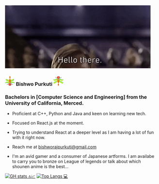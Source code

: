 ![](hello.gif)    

###  ![alt text](https://github.com/bpurkuti/Acrid-Dragonfly/blob/master/gameSprites/down2.png) Bishwo Purkuti  ![alt text](https://github.com/bpurkuti/Acrid-Dragonfly/blob/master/up1.png)

### Bachelors in [Computer Science and Engineering] from the University of California, Merced.
- Proficient at C++, Python and Java and keen on learning new tech. 
- Focused on React.js at the moment.
- Trying to understand React at a deeper level as I am having a lot of fun with it right now.

- Reach me at [bishworajpurkuti@gmail.com](mailto:bishworajpurkuti@gmail.com?subject=[GitHub]%20Hello%20There%20)
- I'm an avid gamer and a consumer of Japanese artforms. I am availabe to carry you to bronze on League of legends or talk about which shounen anime is the best...

[![GH stats 🔝📈](https://github-readme-stats.vercel.app/api?username=bpurkuti&hide=stars&count_private=true&show_icons=true&theme=tokyonight&line_height=33&hide_rank=false)](https://github.com/bpurkuti?tab=repositories&q=&type=public&language=)
[![Top Langs 💻](https://github-readme-stats.vercel.app/api/top-langs/?username=bpurkuti&langs_count=8&count_private=true&theme=onedark&line_height=30&exclude_repo=Calculator&hide=nesC,C,Css,&layout=compact)](https://github.com/bpurkuti?tab=repositories&q=&type=source&language=)
